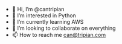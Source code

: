 - 👋 Hi, I’m @cantripian
- 👀 I’m interested in Python
- 🌱 I’m currently learning AWS
- 💞️ I’m looking to collaborate on everything
- 📫 How to reach me can@tripian.com

<!---
cantripian/cantripian is a ✨ special ✨ repository because its `README.md` (this file) appears on your GitHub profile.
You can click the Preview link to take a look at your changes.
--->

